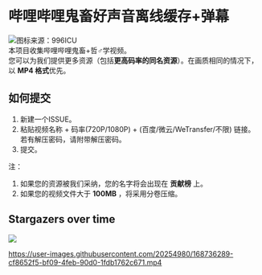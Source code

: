 # 哔哩哔哩鬼畜好声音离线缓存+弹幕  
![图标来源：996ICU](https://avatars2.githubusercontent.com/u/48942249)  
本项目收集哔哩哔哩鬼畜+哲♂学视频。  
您可以为我们提供更多资源（包括**更高码率的同名资源**）。在画质相同的情况下， 以 **MP4 格式**优先。  
## 如何提交
1. 新建一个ISSUE。
2. 粘贴视频名称 + 码率(720P/1080P) + (百度/微云/WeTransfer/不限) 链接。若有解压密码，请附带解压密码。
3. 提交。

 注：  
1. 如果您的资源被我们采纳，您的名字将会出现在 **贡献榜** 上。
2. 如果您的视频文件大于 **100MB** ，将采用分卷压缩。

## Stargazers over time  
<img src="https://starchart.cc/ldqk/kichiku.icu.svg">    



https://user-images.githubusercontent.com/20254980/168736289-cf8652f5-bf09-4feb-90d0-1fdb1762c671.mp4

